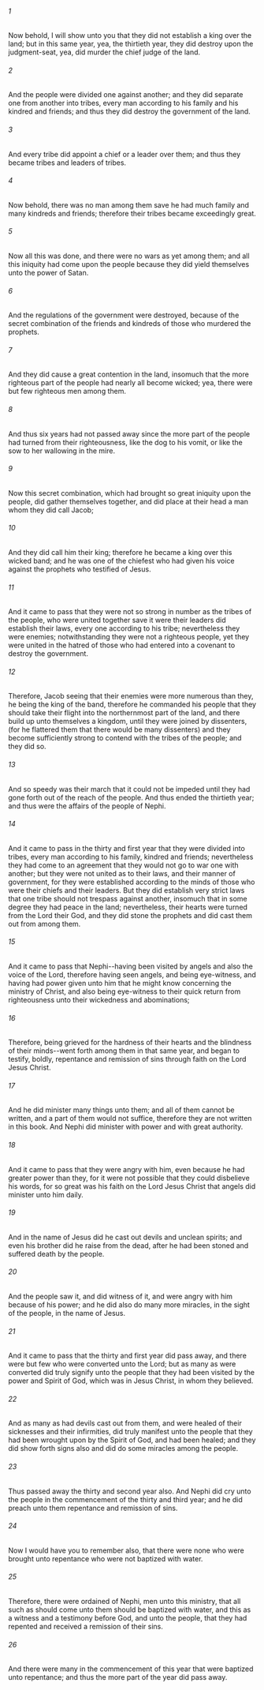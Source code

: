 ###### 1
Now behold, I will show unto you that they did not establish a king over the land; but in this same year, yea, the thirtieth year, they did destroy upon the judgment-seat, yea, did murder the chief judge of the land.

###### 2
And the people were divided one against another; and they did separate one from another into tribes, every man according to his family and his kindred and friends; and thus they did destroy the government of the land.

###### 3
And every tribe did appoint a chief or a leader over them; and thus they became tribes and leaders of tribes.

###### 4
Now behold, there was no man among them save he had much family and many kindreds and friends; therefore their tribes became exceedingly great.

###### 5
Now all this was done, and there were no wars as yet among them; and all this iniquity had come upon the people because they did yield themselves unto the power of Satan.

###### 6
And the regulations of the government were destroyed, because of the secret combination of the friends and kindreds of those who murdered the prophets.

###### 7
And they did cause a great contention in the land, insomuch that the more righteous part of the people had nearly all become wicked; yea, there were but few righteous men among them.

###### 8
And thus six years had not passed away since the more part of the people had turned from their righteousness, like the dog to his vomit, or like the sow to her wallowing in the mire.

###### 9
Now this secret combination, which had brought so great iniquity upon the people, did gather themselves together, and did place at their head a man whom they did call Jacob;

###### 10
And they did call him their king; therefore he became a king over this wicked band; and he was one of the chiefest who had given his voice against the prophets who testified of Jesus.

###### 11
And it came to pass that they were not so strong in number as the tribes of the people, who were united together save it were their leaders did establish their laws, every one according to his tribe; nevertheless they were enemies; notwithstanding they were not a righteous people, yet they were united in the hatred of those who had entered into a covenant to destroy the government.

###### 12
Therefore, Jacob seeing that their enemies were more numerous than they, he being the king of the band, therefore he commanded his people that they should take their flight into the northernmost part of the land, and there build up unto themselves a kingdom, until they were joined by dissenters, (for he flattered them that there would be many dissenters) and they become sufficiently strong to contend with the tribes of the people; and they did so.

###### 13
And so speedy was their march that it could not be impeded until they had gone forth out of the reach of the people. And thus ended the thirtieth year; and thus were the affairs of the people of Nephi.

###### 14
And it came to pass in the thirty and first year that they were divided into tribes, every man according to his family, kindred and friends; nevertheless they had come to an agreement that they would not go to war one with another; but they were not united as to their laws, and their manner of government, for they were established according to the minds of those who were their chiefs and their leaders. But they did establish very strict laws that one tribe should not trespass against another, insomuch that in some degree they had peace in the land; nevertheless, their hearts were turned from the Lord their God, and they did stone the prophets and did cast them out from among them.

###### 15
And it came to pass that Nephi--having been visited by angels and also the voice of the Lord, therefore having seen angels, and being eye-witness, and having had power given unto him that he might know concerning the ministry of Christ, and also being eye-witness to their quick return from righteousness unto their wickedness and abominations;

###### 16
Therefore, being grieved for the hardness of their hearts and the blindness of their minds--went forth among them in that same year, and began to testify, boldly, repentance and remission of sins through faith on the Lord Jesus Christ.

###### 17
And he did minister many things unto them; and all of them cannot be written, and a part of them would not suffice, therefore they are not written in this book. And Nephi did minister with power and with great authority.

###### 18
And it came to pass that they were angry with him, even because he had greater power than they, for it were not possible that they could disbelieve his words, for so great was his faith on the Lord Jesus Christ that angels did minister unto him daily.

###### 19
And in the name of Jesus did he cast out devils and unclean spirits; and even his brother did he raise from the dead, after he had been stoned and suffered death by the people.

###### 20
And the people saw it, and did witness of it, and were angry with him because of his power; and he did also do many more miracles, in the sight of the people, in the name of Jesus.

###### 21
And it came to pass that the thirty and first year did pass away, and there were but few who were converted unto the Lord; but as many as were converted did truly signify unto the people that they had been visited by the power and Spirit of God, which was in Jesus Christ, in whom they believed.

###### 22
And as many as had devils cast out from them, and were healed of their sicknesses and their infirmities, did truly manifest unto the people that they had been wrought upon by the Spirit of God, and had been healed; and they did show forth signs also and did do some miracles among the people.

###### 23
Thus passed away the thirty and second year also. And Nephi did cry unto the people in the commencement of the thirty and third year; and he did preach unto them repentance and remission of sins.

###### 24
Now I would have you to remember also, that there were none who were brought unto repentance who were not baptized with water.

###### 25
Therefore, there were ordained of Nephi, men unto this ministry, that all such as should come unto them should be baptized with water, and this as a witness and a testimony before God, and unto the people, that they had repented and received a remission of their sins.

###### 26
And there were many in the commencement of this year that were baptized unto repentance; and thus the more part of the year did pass away.

